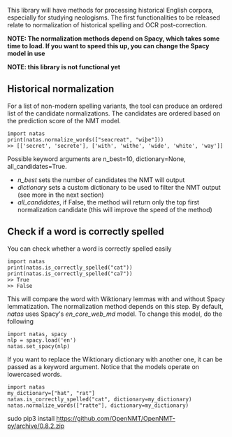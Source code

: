 This library will have methods for processing historical English corpora, especially for studying neologisms. The first functionalities to be released relate to normalization of historical spelling and OCR post-correction.

**NOTE: The normalization methods depend on Spacy, which takes some time to load. If you want to speed this up, you can change the Spacy model in use**

**NOTE: this library is not functional yet**

## Historical normalization

For a list of non-modern spelling variants, the tool can produce an ordered list of the candidate normalizations. The candidates are ordered based on the prediction score of the NMT model.

    import natas
    print(natas.normalize_words(["seacreat", "wiþe"]))
    >> [['secret', 'secrete'], ['with', 'withe', 'wide', 'white', 'way']]

Possible keyword arguments are n_best=10, dictionary=None, all_candidates=True. 
- *n_best* sets the number of candidates the NMT will output
- *dictionary* sets a custom dictionary to be used to filter the NMT output (see more in the next section)
- *all_candidates*, if False, the method will return only the top first normalization candidate (this will improve the speed of the method)

## Check if a word is correctly spelled

You can check whether a word is correctly spelled easily

    import natas
    print(natas.is_correctly_spelled("cat"))
    print(natas.is_correctly_spelled("ca7"))
    >> True
    >> False

This will compare the word with Wiktionary lemmas with and without Spacy lemmatization. The normalization method depends on this step. By default, *natas* uses Spacy's *en_core_web_md* model. To change this model, do the following

    import natas, spacy
    nlp = spacy.load('en')
    natas.set_spacy(nlp)

If you want to replace the Wiktionary dictionary with another one, it can be passed as a keyword argument. Notice that the models operate on lowercased words.

    import natas
    my_dictionary=["hat", "rat"]
    natas.is_correctly_spelled("cat", dictionary=my_dictionary)
    natas.normalize_words(["ratte"], dictionary=my_dictionary)



sudo pip3 install https://github.com/OpenNMT/OpenNMT-py/archive/0.8.2.zip